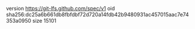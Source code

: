 version https://git-lfs.github.com/spec/v1
oid sha256:dc25a6b661db8fbfdbf72d720a14fdb42b9480931ac457015aac7e74353a0950
size 15101
